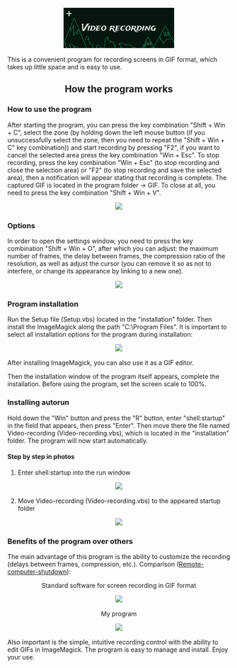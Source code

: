 <a href="report\docs\note.pdf">
<p align="center"><img src="report\img\logo.gif" width="250"></p>
</a>

This is a convenient program for recording screens in GIF format, which takes up little space and is easy to use.

<h2 align="center">How the program works</h2>

### How to use the program

After starting the program, you can press the key combination "Shift + Win + C", select the zone (by holding down the left mouse button (if you unsuccessfully select the zone, then you need to repeat the "Shift + Win + C" key combination)) and start recording by pressing "F2", if you want to cancel the selected area press the key combination "Win + Esc". To stop recording, press the key combination "Win + Esc" (to stop recording and close the selection area) or "F2" (to stop recording and save the selected area), then a notification will appear stating that recording is complete. The captured GIF is located in the program folder -> GIF. To close at all, you need to press the key combination "Shift + Win + V".

<p align="center">
<img src="report\img\selected_area.png">
</p>

### Options

In order to open the settings window, you need to press the key combination "Shift + Win + O", after which you can adjust: the maximum number of frames, the delay between frames, the compression ratio of the resolution, as well as adjust the cursor (you can remove it so as not to interfere, or change its appearance by linking to a new one).

<p align="center">
<img src="report\img\win_option.png">
</p>

### Program installation

Run the Setup file (Setup.vbs) located in the "installation" folder. Then install the ImageMagick along the path "C:\Program Files". It is important to select all installation options for the program during installation:

<p align="center">
<img src="report\img\magick_install.png">
</p>

After installing ImageMagick, you can also use it as a GIF editor.

Then the installation window of the program itself appears, complete the installation. Before using the program, set the screen scale to 100%.

### Installing autorun

Hold down the "Win" button and press the "R" button, enter "shell:startup" in the field that appears, then press "Enter". Then move there the file named Video-recording (Video-recording.vbs), which is located in the "installation" folder. The program will now start automatically.

#### Step by step in photos

1. Enter shell:startup into the run window

<p align="center">
<img src="report\img\enter_shell_startup.png">
</p>

2. Move Video-recording (Video-recording.vbs) to the appeared startup folder

<p align="center">
<img src="report\img\move_to_startup.png">
</p>

### Benefits of the program over others

The main advantage of this program is the ability to customize the recording (delays between frames, compression, etc.). Comparison (<a href="https://github.com/Nikola-Ver/Remote-computer-shutdown">Remote-computer-shutdown</a>):

<p align="center">Standard software for screen recording in GIF format</p>
<p align="center">
<img src="report\img\other.gif" width="317">
</p>

<p align="center">My program</p>

<p align="center">
<img src="report\img\my.gif" width="317">
</p>

Also important is the simple, intuitive recording control with the ability to edit GIFs in ImageMagick. The program is easy to manage and install. Enjoy your use.
